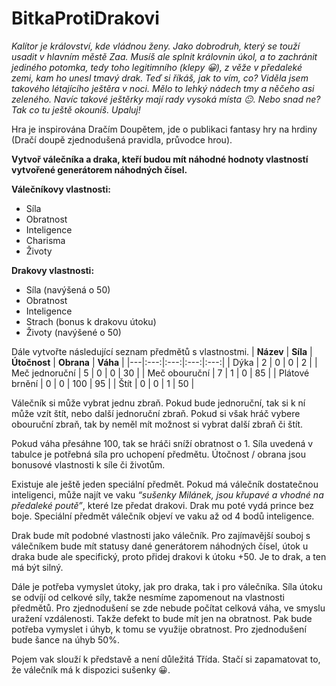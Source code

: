 # BitkaProtiDrakovi
*Kalítor je království, kde vládnou ženy. Jako dobrodruh, který se touží usadit v hlavním městě Zaa. Musíš ale splnit královnin úkol, a to zachránit jediného potomka, tedy toho legitimního (klepy 😀), z věže v předaleké zemi, kam ho unesl tmavý drak. Teď si říkáš, jak to vím, co? Viděla jsem takového létajícího ještěra v noci. Mělo to lehký nádech tmy a něčeho asi zeleného. Navíc takové ještěrky mají rady vysoká místa 😐. Nebo snad ne? Tak co tu ještě okouníš. Upaluj!*

Hra je inspirována Dračím Doupětem, jde o publikaci fantasy hry na hrdiny (Dračí doupě zjednodušená pravidla, průvodce hrou).

**Vytvoř válečníka a draka, kteří budou mít náhodné hodnoty vlastností vytvořené generátorem náhodných čísel.**

**Válečníkovy vlastnosti:**
- Síla
- Obratnost
- Inteligence
- Charisma
- Životy

**Drakovy vlastnosti:**
- Síla (navýšená o 50)
- Obratnost
- Inteligence
- Strach (bonus k drakovu útoku)
- Životy (navýšené o 50)

Dále vytvořte následující seznam předmětů s vlastnostmi.
| **Název**  | **Síla**  | **Útočnost**  | **Obrana**  | **Váha**  |
|---|:---:|:---:|:---:|:---:|
| Dýka | 2 | 0 | 0 | 2 |
| Meč jednoruční | 5 | 0 | 0 | 30 |
| Meč obouruční | 7 | 1 | 0 | 85 |
| Plátové brnění | 0 | 0 | 100 | 95 |
| Štít | 0 | 0 | 1 | 50 |

Válečník si může vybrat jednu zbraň. Pokud bude jednoruční, tak si k ní může vzít štít, nebo další jednoruční zbraň. Pokud si však hráč vybere obouruční zbraň, tak by neměl mít možnost si vybrat další zbraň či štít. 

Pokud váha přesáhne 100, tak se hráči sníží obratnost o 1. Síla uvedená v tabulce je potřebná síla pro uchopení předmětu. Útočnost / obrana jsou bonusové vlastnosti k síle či životům. 

Existuje ale ještě jeden speciální předmět. Pokud má válečník dostatečnou inteligenci, může najít ve vaku *“sušenky Milánek, jsou křupavé a vhodné na předaleké poutě”*, které lze předat drakovi. Drak mu poté vydá prince bez boje. Speciální předmět válečník objeví ve vaku až od 4 bodů inteligence. 

Drak bude mít podobné vlastnosti jako válečník. Pro zajímavější souboj s válečníkem bude mít statusy dané generátorem náhodných čísel, útok u draka bude ale specifický, proto přidej drakovi k útoku +50. Je to drak, a ten má být silný. 

Dále je potřeba vymyslet útoky, jak pro draka, tak i pro válečníka. Síla útoku se odvíjí od celkové síly, takže nesmíme zapomenout na vlastnosti předmětů. Pro zjednodušení se zde nebude počítat celková váha, ve smyslu uražení vzdálenosti. Takže defekt to bude mít jen na obratnost. Pak bude potřeba vymyslet i úhyb, k tomu se využije obratnost. Pro zjednodušení bude šance na úhyb 50%. 

Pojem vak slouží k představě a není důležitá Třída. Stačí si zapamatovat to, že válečník má k dispozici sušenky 😀. 

